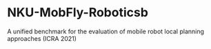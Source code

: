 # NKU-MobFly-Roboticsb
A unified benchmark for the evaluation of mobile robot local planning approaches (ICRA 2021)
